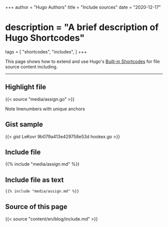 +++
author = "Hugo Authors"
title = "Include sources"
date = "2020-12-17"
# description = "A brief description of Hugo Shortcodes"
tags = [
    "shortcodes",
    "includes",
]
+++

This page shows how to extend and use Hugo's [Built-in Shortcodes](https://gohugo.io/content-management/shortcodes/#use-hugo-s-built-in-shortcodes)
for file source content including.
<!--more-->

---

## Highlight file

{{< source "media/assign.go" >}}

Note linenumbers with unique anchors

## Gist sample

{{< gist LeKovr 9b079a413e429758e53d hookex.go >}}

## Include file

{{% include "media/assign.md" %}}

## Include file as text

```markdown
{{% include "media/assign.md" %}}
```


## Source of this page

{{< source "content/en/blog/include.md" >}}

